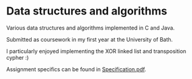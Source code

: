 # Data structures and algorithms

Various data structures and algorithms implemented in C and Java.

Submitted as coursework in my first year at the University of Bath.

I particularly enjoyed implementing the XOR linked list and transposition cypher :) 

Assignment specifics can be found in [Specification.pdf](./Specification.pdf).
